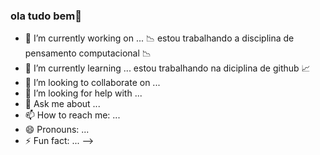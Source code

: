 ### ola tudo bem👋

- 🔭 I’m currently working on ... :chart_with_downwards_trend: estou trabalhando a disciplina de pensamento computacional :chart_with_downwards_trend:
- 🌱 I’m currently learning ... estou trabalhando na diciplina de github :chart_with_upwards_trend:
- 👯 I’m looking to collaborate on ...
- 🤔 I’m looking for help with ...
- 💬 Ask me about ...
- 📫 How to reach me: ...
- 😄 Pronouns: ...
- ⚡ Fun fact: ...
-->
